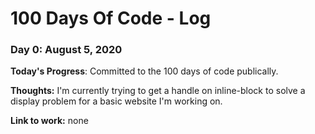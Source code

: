 # 100 Days Of Code - Log

### Day 0: August 5, 2020 


**Today's Progress**: Committed to the 100 days of code publically.

**Thoughts:** I'm currently trying to get a handle on inline-block to solve a display problem for a basic website I'm working on. 

**Link to work:** none


